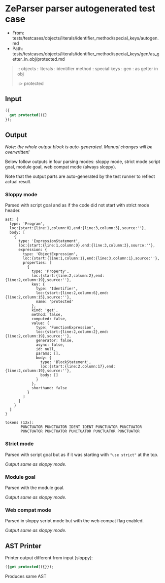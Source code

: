 # ZeParser parser autogenerated test case

- From: tests/testcases/objects/literals/identifier_method/special_keys/autogen.md
- Path: tests/testcases/objects/literals/identifier_method/special_keys/gen/as_getter_in_obj/protected.md

> :: objects : literals : identifier method : special keys : gen : as getter in obj
>
> ::> protected

## Input


`````js
({
  get protected(){}
});
`````

## Output

_Note: the whole output block is auto-generated. Manual changes will be overwritten!_

Below follow outputs in four parsing modes: sloppy mode, strict mode script goal, module goal, web compat mode (always sloppy).

Note that the output parts are auto-generated by the test runner to reflect actual result.

### Sloppy mode

Parsed with script goal and as if the code did not start with strict mode header.

`````
ast: {
  type: 'Program',
  loc:{start:{line:1,column:0},end:{line:3,column:3},source:''},
  body: [
    {
      type: 'ExpressionStatement',
      loc:{start:{line:1,column:0},end:{line:3,column:3},source:''},
      expression: {
        type: 'ObjectExpression',
        loc:{start:{line:1,column:1},end:{line:3,column:1},source:''},
        properties: [
          {
            type: 'Property',
            loc:{start:{line:2,column:2},end:{line:2,column:19},source:''},
            key: {
              type: 'Identifier',
              loc:{start:{line:2,column:6},end:{line:2,column:15},source:''},
              name: 'protected'
            },
            kind: 'get',
            method: false,
            computed: false,
            value: {
              type: 'FunctionExpression',
              loc:{start:{line:2,column:2},end:{line:2,column:19},source:''},
              generator: false,
              async: false,
              id: null,
              params: [],
              body: {
                type: 'BlockStatement',
                loc:{start:{line:2,column:17},end:{line:2,column:19},source:''},
                body: []
              }
            },
            shorthand: false
          }
        ]
      }
    }
  ]
}

tokens (12x):
       PUNCTUATOR PUNCTUATOR IDENT IDENT PUNCTUATOR PUNCTUATOR
       PUNCTUATOR PUNCTUATOR PUNCTUATOR PUNCTUATOR PUNCTUATOR
`````

### Strict mode

Parsed with script goal but as if it was starting with `"use strict"` at the top.

_Output same as sloppy mode._

### Module goal

Parsed with the module goal.

_Output same as sloppy mode._

### Web compat mode

Parsed in sloppy script mode but with the web compat flag enabled.

_Output same as sloppy mode._

## AST Printer

Printer output different from input [sloppy]:

````js
({get protected(){}});
````

Produces same AST
